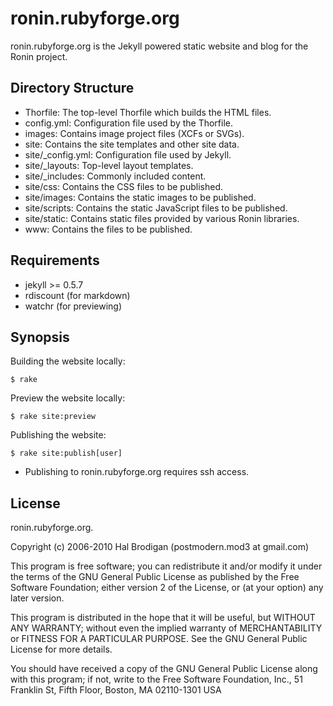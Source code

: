 ronin.rubyforge.org
===================

ronin.rubyforge.org is the Jekyll powered static website and blog for the
Ronin project.

Directory Structure
-------------------

* Thorfile: The top-level Thorfile which builds the HTML files.
* config.yml: Configuration file used by the Thorfile.
* images: Contains image project files (XCFs or SVGs).
* site: Contains the site templates and other site data.
* site/_config.yml: Configuration file used by Jekyll.
* site/_layouts: Top-level layout templates.
* site/_includes: Commonly included content.
* site/css: Contains the CSS files to be published.
* site/images: Contains the static images to be published.
* site/scripts: Contains the static JavaScript files to be published.
* site/static: Contains static files provided by various Ronin libraries.
* www: Contains the files to be published.

Requirements
------------

* jekyll >= 0.5.7
* rdiscount (for markdown)
* watchr (for previewing)

Synopsis
--------

Building the website locally:

    $ rake

Preview the website locally:

    $ rake site:preview

Publishing the website:

    $ rake site:publish[user]

* Publishing to ronin.rubyforge.org requires ssh access.

License
-------

ronin.rubyforge.org.

Copyright (c) 2006-2010 Hal Brodigan (postmodern.mod3 at gmail.com)

This program is free software; you can redistribute it and/or modify
it under the terms of the GNU General Public License as published by
the Free Software Foundation; either version 2 of the License, or
(at your option) any later version.

This program is distributed in the hope that it will be useful,
but WITHOUT ANY WARRANTY; without even the implied warranty of
MERCHANTABILITY or FITNESS FOR A PARTICULAR PURPOSE.  See the
GNU General Public License for more details.

You should have received a copy of the GNU General Public License
along with this program; if not, write to the Free Software
Foundation, Inc., 51 Franklin St, Fifth Floor, Boston, MA  02110-1301  USA
